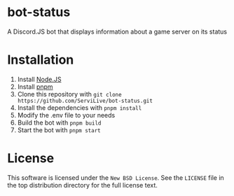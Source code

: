 # bot-status
A Discord.JS bot that displays information about a game server on its status

# Installation
1. Install [Node.JS](https://nodejs.org/en/download/)
2. Install [pnpm](https://pnpm.io/installation)
3. Clone this repository with `git clone https://github.com/ServiLive/bot-status.git`
4. Install the dependencies with `pnpm install`
5. Modify the .env file to your needs
6. Build the bot with `pnpm build`
7. Start the bot with `pnpm start`

# License
This software is licensed under the `New BSD License`. See the ``LICENSE`` file in the top distribution directory for the full license text.
